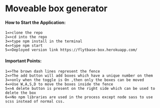 #  Moveable box generator
#### How to Start the Application:
```
1=>clone the repo
2=>cd into the repo
3=>type npm install in the terminal
4=>type npm start
5=>Deployed version link https://flytbase-box.herokuapp.com/
```
#### Important Points:
```
1=>The brown dash lines represent the fence
2=>The add button will add boxes which have a unique number on them
3=>only when the toggle is On ,then only the boxes can be moved
4=>Use W,A,S,D to move the boxes inside the fence
5=>A delete button is present on the right side which can be used to delete the box
6=>No npm libraries are used in the process except node sass to use scss instead of normal css.
```

